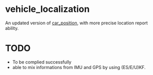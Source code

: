 # vehicle_localization

An updated version of [car_position](https://github.com/HUAT-FSAC/car_position), with more precise location report ability.

# TODO

- To be complied successfully
- able to mix informations from IMU and GPS by using (ES/E/U)KF.
